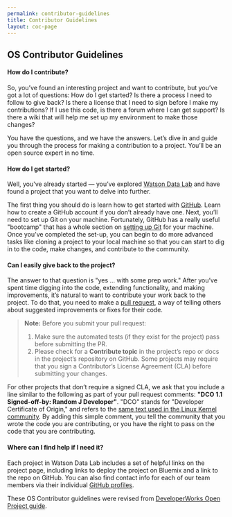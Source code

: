 ```yaml
---
permalink: contributor-guidelines
title: Contributor Guidelines
layout: coc-page
---
```


## OS Contributor Guidelines

#### How do I contribute?

So, you’ve found an interesting project and want to contribute, but you’ve got a lot of questions: How do I get started? Is there a process I need to follow to give back? Is there a license that I need to sign before I make my contributions? If I use this code, is there a forum where I can get support? Is there a wiki that will help me set up my environment to make those changes?

You have the questions, and we have the answers. Let’s dive in and guide you through the process for making a contribution to a project. You’ll be an open source expert in no time.

#### How do I get started?
Well, you've already started — you’ve explored [Watson Data Lab](https://github.com/ibm-cds-labs) and have found a project that you want to delve into further.

The first thing you should do is learn how to get started with [GitHub](https://github.com/). Learn how to create a GitHub account if you don’t already have one. Next, you’ll need to set up Git on your machine. Fortunately, GitHub has a really useful "bootcamp" that has a whole section on [setting up Git](https://help.github.com/articles/set-up-git/) for your machine. Once you’ve completed the set-up, you can begin to do more advanced tasks like cloning a project to your local machine so that you can start to dig in to the code, make changes, and contribute to the community.

#### Can I easily give back to the project?
The answer to that question is "yes … with some prep work." After you’ve spent time digging into the code, extending functionality, and making improvements, it’s natural to want to contribute your work back to the project. To do that, you need to make a [pull request](https://help.github.com/articles/creating-a-pull-request/), a way of telling others about suggested improvements or fixes for their code.

> **Note:** Before you submit your pull request:
> 1. Make sure the automated tests (if they exist for the project) pass before submitting the PR.
> 2. Please check for a **Contribute topic** in the project’s repo or docs in the project’s repository on GitHub. Some projects may require that you sign a Contributor’s License Agreement (CLA) before submitting your changes.

For other projects that don’t require a signed CLA, we ask that you include a line similar to the following as part of your pull request comments: **"DCO 1.1 Signed-off-by: Random J Developer"**. "DCO" stands for "Developer Certificate of Origin," and refers to the [same text used in the Linux Kernel community](http://elinux.org/Developer_Certificate_Of_Origin). By adding this simple comment, you tell the community that you wrote the code you are contributing, or you have the right to pass on the code that you are contributing.

#### Where can I find help if I need it?
Each project in Watson Data Lab includes a set of helpful links on the project page, including links to deploy the project on Bluemix and a link to the repo on GitHub. You can also find contact info for each of our team members via their individual [GitHub profiles](https://github.com/orgs/ibm-cds-labs/teams/devadvs).
 
These OS Contributor guidelines were revised from [DeveloperWorks Open Project guide](https://developer.ibm.com/open/contribute/).